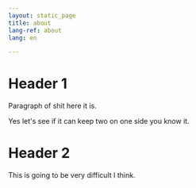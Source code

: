 ```yaml
---
layout: static_page
title: about
lang-ref: about
lang: en

---
```


# Header 1

Paragraph of shit here it is.

Yes let's see if it can keep two on one side you know it.

# Header 2

This is going to be very difficult I think.
